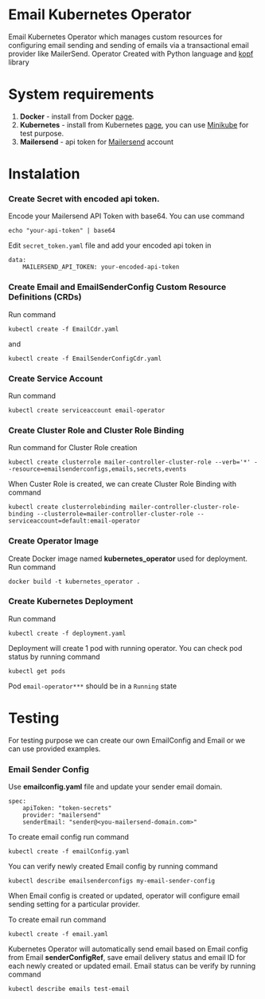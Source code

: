 # Email Kubernetes Operator

Email Kubernetes Operator which manages custom resources for configuring email sending and sending of emails via a transactional email provider like MailerSend. Operator Created with Python language and [kopf](https://kopf.readthedocs.io/en/stable/) library


# System requirements

1. **Docker** - install from Docker [page](https://docs.docker.com/get-docker/).
2. **Kubernetes** - install from Kubernetes [page](https://kubernetes.io/docs/home/), you can use [Minikube](https://minikube.sigs.k8s.io/docs/start/)  for test purpose.
3. **Mailersend** - api token for [Mailersend](https://www.mailersend.com/) account

# Instalation

### Create **Secret** with encoded api token. 
Encode your Mailersend API Token with base64. You can use command
```
echo "your-api-token" | base64
```
Edit `secret_token.yaml` file and add your encoded api token in 
```
data:
	MAILERSEND_API_TOKEN: your-encoded-api-token
```

### Create **Email** and **EmailSenderConfig** Custom Resource Definitions (CRDs)
Run command
```
kubectl create -f EmailCdr.yaml  
```
and 
```
kubectl create -f EmailSenderConfigCdr.yaml
```

### Create **Service Account**
Run command
```
kubectl create serviceaccount email-operator
```
### Create **Cluster Role** and **Cluster Role Binding**
Run command for Cluster Role creation
```
kubectl create clusterrole mailer-controller-cluster-role --verb='*' --resource=emailsenderconfigs,emails,secrets,events
```
When Custer Role is created, we can create Cluster Role Binding with command
```
kubectl create clusterrolebinding mailer-controller-cluster-role-binding --clusterrole=mailer-controller-cluster-role --serviceaccount=default:email-operator
```
### Create Operator Image
Create Docker image named **kubernetes_operator** used for deployment. Run command 
```
docker build -t kubernetes_operator .
```
### Create Kubernetes Deployment
Run command
```
kubectl create -f deployment.yaml
```
Deployment will create 1 pod with running operator. You can check pod status by running command 
```
kubectl get pods
```
Pod `email-operator***` should be in a `Running` state

# Testing
For testing purpose we can create our own EmailConfig and Email or we can use provided examples. 
### Email Sender Config
Use **emailconfig.yaml** file and update your sender email domain. 
```
spec:
	apiToken: "token-secrets"
	provider: "mailersend"
	senderEmail: "sender@<you-mailersend-domain.com>"
```
To create email config run command
```
kubectl create -f emailConfig.yaml
```
You can verify newly created Email config by running command 
```
kubectl describe emailsenderconfigs my-email-sender-config
```
When Email config is created or updated, operator will configure email sending setting for a particular provider.

To create email run command
```
kubectl create -f email.yaml
```
Kubernetes Operator will automatically send email based on Email config from Email **senderConfigRef**, save email delivery status and email ID for each newly created or updated email. Email status can be verify by running command
```
kubectl describe emails test-email
```